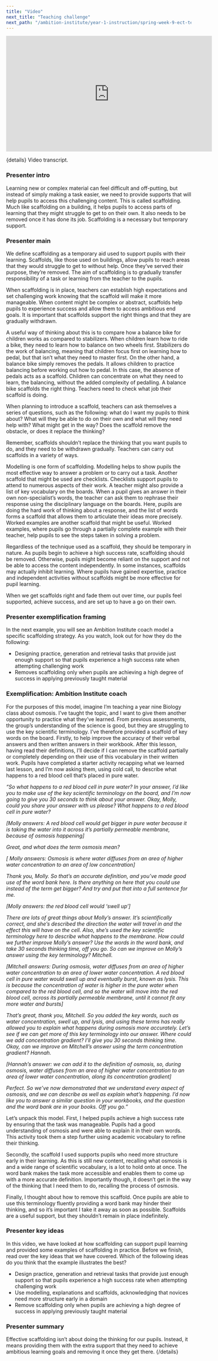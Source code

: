 ```yaml
---
title: "Video"
next_title: "Teaching challenge"
next_path: "/ambition-institute/year-1-instruction/spring-week-9-ect-teaching-challenge"
---
```


<iframe width="560" height="315" src="https://www.youtube.com/embed/DyZQqa9MvEQ" title="I9 - YouTube" frameborder="0" allow="accelerometer; autoplay; clipboard-write; encrypted-media; gyroscope; picture-in-picture; web-share" allowfullscreen></iframe>

{details}
Video transcript.

### Presenter intro

Learning new or complex material can feel difficult and off-putting, but instead
of simply making a task easier, we need to provide supports that will help pupils
to access this challenging content. This is called scaffolding. Much like scaffolding
on a building, it helps pupils to access parts of learning that they might struggle
to get to on their own. It also needs to be removed once it has done its job. Scaffolding
is a necessary but temporary support.

### Presenter main

We define scaffolding as a temporary aid used to support pupils with their learning.
Scaffolds, like those used on buildings, allow pupils to reach areas that they would
struggle to get to without help. Once they’ve served their purpose, they’re removed.
The aim of scaffolding is to gradually transfer responsibility of a task or learning
from the teacher to the pupils.

When scaffolding is in place, teachers can establish high expectations and set challenging work knowing that the scaffold will make it more manageable. When content might be complex or abstract, scaffolds help pupils to experience success and allow them to access ambitious end goals. It is important that scaffolds support the right things and that they are gradually withdrawn.

A useful way of thinking about this is to compare how a balance bike for children works as compared to stabilizers. When children learn how to ride a bike, they need to learn how to balance on two wheels first. Stabilizers do the work of balancing, meaning that children focus first on learning how to pedal, but that isn’t what they need to master first. On the other hand, a balance bike simply removes the pedals. It allows children to practice balancing before working out how to pedal. In this case, the absence of pedals acts as a scaffold. Children can concentrate on what they need to learn, the balancing, without the added complexity of pedalling. A balance bike scaffolds the right thing. Teachers need to check what job their scaffold is doing.

When planning to introduce a scaffold, teachers can ask themselves a series of questions, such as the following: what do I want my pupils to think about? What will they be able to do on their own and what will they need help with? What might get in the way? Does the scaffold remove the obstacle, or does it replace the thinking?

Remember, scaffolds shouldn’t replace the thinking that you want pupils to do, and they need to be withdrawn gradually. Teachers can carry out scaffolds in a variety of ways.

Modelling is one form of scaffolding. Modelling helps to show pupils the most effective way to answer a problem or to carry out a task. Another scaffold that might be used are checklists. Checklists support pupils to attend to numerous aspects of their work. A teacher might also provide a list of key vocabulary on the boards. When a pupil gives an answer in their own non-specialist’s words, the teacher can ask them to rephrase their response using the disciplinary language on the boards. Here, pupils are doing the hard work of thinking about a response, and the list of words forms a scaffold that allows them to articulate their ideas more precisely. Worked examples are another scaffold that might be useful. Worked examples, where pupils go through a partially complete example with their teacher, help pupils to see the steps taken in solving a problem.

Regardless of the technique used as a scaffold, they should be temporary in nature. As pupils begin to achieve a high success rate, scaffolding should be removed. Otherwise, pupils might become reliant on the support and not be able to access the content independently. In some instances, scaffolds may actually inhibit learning. Where pupils have gained expertise, practice and independent activities without scaffolds might be more effective for pupil learning.

When we get scaffolds right and fade them out over time, our pupils feel supported, achieve success, and are set up to have a go on their own.

### Presenter exemplification framing

In the next example, you will see an Ambition Institute coach model a specific scaffolding
strategy. As you watch, look out for how they do the following:

- Designing practice, generation and retrieval tasks that provide just enough support so that pupils experience a high success rate when attempting challenging work
- Removes scaffolding only when pupils are achieving a high degree of success in applying previously taught material

### Exemplification: Ambition Institute coach

For the purposes of this model, imagine I’m teaching a year nine Biology class
about osmosis. I’ve taught the topic, and I want to give them another
opportunity to practice what they’ve learned. From previous assessments, the
group’s understanding of the science is good, but they are struggling to use the
key scientific terminology. I’ve therefore provided a scaffold of key words on
the board. Firstly, to help improve the accuracy of their verbal answers and
then written answers in their workbook. After this lesson, having read their
definitions, I’ll decide if I can remove the scaffold partially or completely
depending on their use of this vocabulary in their written work. Pupils have
completed a starter activity recapping what we learned last lesson, and I’m now
asking them, using cold call, to describe what happens to a red blood cell
that’s placed in pure water.

_“So what happens to a red blood cell in pure water? In your answer, I’d like you to make use of the key scientific terminology on the board, and I’m now going to give you 30 seconds to think about your answer. Okay, Molly, could you share your answer with us please? What happens to a red blood cell in pure water?_

_[Molly answers: A red blood cell would get bigger in pure water because it is taking the water into it across it’s partially permeable membrane, because of osmosis happening]_

_Great, and what does the term osmosis mean?_

_[_
_Molly answers: Osmosis is where water diffuses from an area of higher water concentration to an area of low concentration]_

_Thank you, Molly. So that’s an accurate definition, and you’ve made good use of the word bank here. Is there anything on here that you could use instead of the term get bigger? And try and put that into a full sentence for me._

_[Molly answers: the red blood cell would ‘swell up’]_

_There are lots of great things about Molly’s answer. It’s scientifically correct, and she’s described the direction the water will travel in and the effect this will have on the cell. Also, she’s used the key scientific terminology here to describe what happens to the membrane. How could we further improve Molly’s answer? Use the words in the word bank, and take 30 seconds thinking time, off you go. So can we improve on Molly’s answer using the key terminology? Mitchell._

_[Mitchell answers: During osmosis, water diffuses from an area of higher water concentration to an area of lower water concentration. A red blood cell in pure water would swell up and eventually burst, known as lysis. This is because the concentration of water is higher in the pure water when compared to the red blood cell, and so the water will move into the red blood cell, across its partially permeable membrane, until it cannot fit any more water and bursts]_

_That’s great, thank you, Mitchell. So you added the key words, such as water concentration, swell up, and lysis, and using these terms has really allowed you to explain what happens during osmosis more accurately. Let’s see if we can get more of this key terminology into our answer. Where could we add concentration gradient? I’ll give you 30 seconds thinking time. Okay, can we improve on Mitchell’s answer using the term concentration gradient? Hannah._

_[Hannah’s answer: we can add it to the definition of osmosis, so, during osmosis, water diffuses from an area of higher water concentration to an area of lower water concentration, along its concentration gradient]_

_Perfect. So we’ve now demonstrated that we understand every aspect of osmosis, and we can describe as well as explain what’s happening. I’d now like you to answer a similar question in your workbooks, and the question and the word bank are in your books. Off you go.”_

Let’s unpack this model. First, I helped pupils achieve a high success rate by ensuring that the task was manageable. Pupils had a good understanding of osmosis and were able to explain it in their own words. This activity took them a step further using academic vocabulary to refine their thinking.

Secondly, the scaffold I used supports pupils who need more structure early in their learning. As this is still new content, recalling what osmosis is and a wide range of scientific vocabulary, is a lot to hold onto at once. The word bank makes the task more accessible and enables them to come up with a more accurate definition. Importantly though, it doesn’t get in the way of the thinking that I need them to do, recalling the process of osmosis.

Finally, I thought about how to remove this scaffold. Once pupils are able to use this terminology fluently providing a word bank may hinder their thinking, and so it’s important I take it away as soon as possible. Scaffolds are a useful support, but they shouldn’t remain in place indefinitely.

### Presenter key ideas

In this video, we have looked at how scaffolding can support pupil learning and provided
some examples of scaffolding in practice. Before we finish, read over the key ideas
that we have covered. Which of the following ideas do you think that the example
illustrates the best?

- Design practice, generation and retrieval tasks that provide just enough support so that pupils experience a high success rate when attempting challenging work
- Use modelling, explanations and scaffolds, acknowledging that novices need more structure early in a domain
- Remove scaffolding only when pupils are achieving a high degree of success in applying previously taught material

### Presenter summary

Effective scaffolding isn’t about doing the thinking for our pupils. Instead, it
means providing them with the extra support that they need to achieve ambitious
learning goals and removing it once they get there. {/details}
